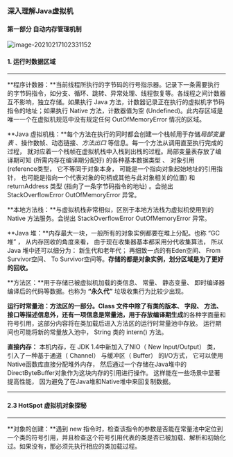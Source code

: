 ### 深入理解Java虚拟机

#### 第一部分 自动内存管理机制

![image-20210217102331152](C:\Users\THINK\Documents\MyFiles\myBlog\mdFiles\深入理解Java虚拟机.assets\image-20210217102331152.png)

#### 1. 运行时数据区域

---

**程序计数器：**当前线程所执行的字节码的行号指示器。记录下一条需要执行的字节码指令，如分支、循环、跳转、异常处理、线程恢复等。各线程之间计数器互不影响，独立存储。如果执行 Java 方法，计数器记录正在执行的虚拟机字节码指令的地址；如果执行 Native 方法，计数器值为空 (Undefined)。此内存区域是唯一一个在虚拟机规范中没有规定任何   OutOfMemoryError  情况的区域。



**Java 虚拟机栈：**每个方法在执行的同时都会创建一个栈帧用于存储*局部变量表* 、操作数帧、动态链接、*方法出口* 等信息。每一个方法从调用直至执行完成的过程， 就对应着一个栈帧在虚拟机栈中入栈到出栈的过程。局部变量表存放了编译期可知 (所需内存在编译期分配好) 的各种基本数据类型 、 对象引用 (reference类型， 它不等同于对象本身， 可能是一个指向对象起始地址的引用指针， 也可能是指向一个代表对象的句柄或其他与此对象相关的位置) 和 returnAddress 类型 (指向了一条字节码指令的地址) 。会抛出 StackOverflowError OutOfMemoryError 异常。



**本地方法栈：**与虚拟机栈非常相似，区别于本地方法栈为虚拟机使用到的 Native 方法服务。会抛出 StackOverflowError OutOfMemoryError 异常。



**Java 堆：**内存最大一块，一般所有的对象实例都要在堆上分配。也称 “GC堆” ，  从内存回收的角度来看， 由于现在收集器基本都采用分代收集算法， 所以 Java 堆中还可以细分为： 新生代和老年代； 再细致一点的有Eden空间、 From Survivor空间、 To Survivor空间等。**存储的都是对象实例，划分区域是为了更好的回收。**



**方法区：**用于存储已被虚拟机加载的类信息、 常量、 静态变量、 即时编译器编译后的代码等数据。也称为 **“永久代”** 垃圾收集行为比较少出现。



**运行时常量池：**方法区的一部分。Class 文件中除了有类的版本、 字段、 方法、 接口等描述信息外，还有一项信息是常量池，用于存放**编译期生成**的各种字面量和符号引用，这部分内容将在类加载后进入方法区的运行时常量池中存放。  运行期间也可能将新的常量放入池中， String 类的 intern() 方法。



**直接内存：**  本机内存，在 JDK 1.4中新加入了NIO（ New Input/Output） 类， 引入了一种基于通道（ Channel） 与缓冲区（ Buffer） 的I/O方式， 它可以使用Native函数库直接分配堆外内存， 然后通过一个存储在Java堆中的DirectByteBuffer对象作为这块内存的引用进行操作。 这样能在一些场景中显著提高性能， 因为避免了在Java堆和Native堆中来回复制数据。

---

#### 2.3 HotSpot 虚拟机对象探秘

---

**对象的创建：**遇到 new 指令时，检查该指令的参数是否能在常量池中定位到一个类的符号引用，并且检查这个符号引用代表的类是否已被加载、解析和初始化过。如果没有，那必须先执行相应的类加载过程。



